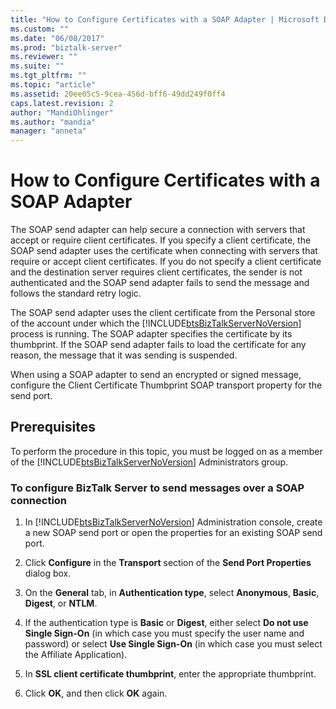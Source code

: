 ```yaml
---
title: "How to Configure Certificates with a SOAP Adapter | Microsoft Docs"
ms.custom: ""
ms.date: "06/08/2017"
ms.prod: "biztalk-server"
ms.reviewer: ""
ms.suite: ""
ms.tgt_pltfrm: ""
ms.topic: "article"
ms.assetid: 20ee05c5-9cea-456d-bff6-49dd249f0ff4
caps.latest.revision: 2
author: "MandiOhlinger"
ms.author: "mandia"
manager: "anneta"
---
```

# How to Configure Certificates with a SOAP Adapter
The SOAP send adapter can help secure a connection with servers that accept or require client certificates. If you specify a client certificate, the SOAP send adapter uses the certificate when connecting with servers that require or accept client certificates. If you do not specify a client certificate and the destination server requires client certificates, the sender is not authenticated and the SOAP send adapter fails to send the message and follows the standard retry logic.  

 The SOAP send adapter uses the client certificate from the Personal store of the account under which the [!INCLUDE[btsBizTalkServerNoVersion](../includes/btsbiztalkservernoversion-md.md)] process is running. The SOAP adapter specifies the certificate by its thumbprint. If the SOAP send adapter fails to load the certificate for any reason, the message that it was sending is suspended.  

 When using a SOAP adapter to send an encrypted or signed message, configure the Client Certificate Thumbprint SOAP transport property for the send port.  

## Prerequisites  
 To perform the procedure in this topic, you must be logged on as a member of the [!INCLUDE[btsBizTalkServerNoVersion](../includes/btsbiztalkservernoversion-md.md)] Administrators group.  

### To configure BizTalk Server to send messages over a SOAP connection  

1. In [!INCLUDE[btsBizTalkServerNoVersion](../includes/btsbiztalkservernoversion-md.md)] Administration console, create a new SOAP send port or open the properties for an existing SOAP send port.  

2. Click **Configure** in the **Transport** section of the **Send Port Properties** dialog box.  

3. On the **General** tab, in **Authentication type**, select **Anonymous**, **Basic**, **Digest**, or **NTLM**.  

4. If the authentication type is **Basic** or **Digest**, either select **Do not use Single Sign-On** (in which case you must specify the user name and password) or select **Use Single Sign-On** (in which case you must select the Affiliate Application).  

5. In **SSL client certificate thumbprint**, enter the appropriate thumbprint.  

6. Click **OK**, and then click **OK** again.
